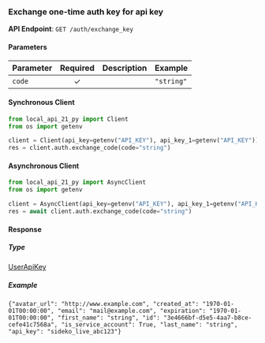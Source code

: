 
### Exchange one-time auth key for api key <a name="exchange_code"></a>



**API Endpoint**: `GET /auth/exchange_key`

#### Parameters

| Parameter | Required | Description | Example |
|-----------|:--------:|-------------|--------|
| `code` | ✓ |  | `"string"` |

#### Synchronous Client

```python
from local_api_21_py import Client
from os import getenv

client = Client(api_key=getenv("API_KEY"), api_key_1=getenv("API_KEY"))
res = client.auth.exchange_code(code="string")

```

#### Asynchronous Client

```python
from local_api_21_py import AsyncClient
from os import getenv

client = AsyncClient(api_key=getenv("API_KEY"), api_key_1=getenv("API_KEY"))
res = await client.auth.exchange_code(code="string")

```

#### Response

##### Type
[UserApiKey](/local_api_21_py/types/models/user_api_key.py)

##### Example
`{"avatar_url": "http://www.example.com", "created_at": "1970-01-01T00:00:00", "email": "mail@example.com", "expiration": "1970-01-01T00:00:00", "first_name": "string", "id": "3e4666bf-d5e5-4aa7-b8ce-cefe41c7568a", "is_service_account": True, "last_name": "string", "api_key": "sideko_live_abc123"}`

